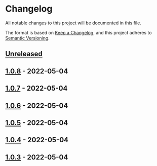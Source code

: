 # Changelog

All notable changes to this project will be documented in this file.

The format is based on [Keep a Changelog](https://keepachangelog.com/en/1.0.0/),
and this project adheres to [Semantic Versioning](https://semver.org/spec/v2.0.0.html).

## [Unreleased]

## [1.0.8] - 2022-05-04

## [1.0.7] - 2022-05-04

## [1.0.6] - 2022-05-04

## [1.0.5] - 2022-05-04

## [1.0.4] - 2022-05-04

## [1.0.3] - 2022-05-04

[Unreleased]: https://github.com/anishare/AniShare-Android-Client/compare/1.0.8...HEAD

[1.0.8]: https://github.com/anishare/AniShare-Android-Client/compare/1.0.7...1.0.8

[1.0.7]: https://github.com/anishare/AniShare-Android-Client/compare/1.0.6...1.0.7

[1.0.6]: https://github.com/anishare/AniShare-Android-Client/compare/1.0.5...1.0.6

[1.0.5]: https://github.com/anishare/AniShare-Android-Client/compare/1.0.4...1.0.5

[1.0.4]: https://github.com/anishare/AniShare-Android-Client/compare/1.0.3...1.0.4

[1.0.3]: https://github.com/anishare/AniShare-Android-Client/compare/d3e343d94e019dc6c8c9d1e6e32e4935a39d3a35...1.0.3
